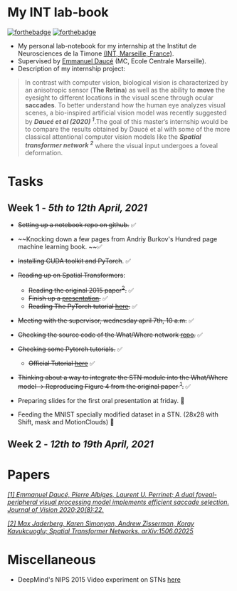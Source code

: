 # My INT lab-book
[![forthebadge](https://forthebadge.com/images/badges/made-with-crayons.svg)](https://forthebadge.com)
[![forthebadge](https://forthebadge.com/images/badges/made-with-markdown.svg)](https://forthebadge.com)

- My personal lab-notebook for my internship at the Institut de Neurosciences de la Timone [(INT, Marseille, France)](http://www.int.univ-amu.fr/).
- Supervised by [Emmanuel Daucé](http://emmanuel.dauce.free.fr/) (MC, Ecole Centrale Marseille).
- Description of my internship project:

> In contrast with computer vision, biological vision is characterized by an anisotropic sensor (**The Retina**) as well as the ability to **move** the eyesight to   different locations in the visual scene through ocular **saccades**. To better understand how the human eye analyzes visual scenes, a bio-inspired artificial  vision  model was recently suggested by ***Daucé et al (2020) <sup>1</sup>***.The goal of this master’s internship would be to compare the results obtained by Daucé et   al with some of the more classical attentional computer vision models like the ***Spatial transformer network <sup>2</sup>*** where the visual input undergoes a foveal   deformation.

# Tasks
## **Week 1** - *5th to 12th April, 2021*

- ~~Setting up a notebook repo on github.~~ ✅
- ~~Knocking down a few pages from Andriy Burkov's Hundred page machine learning book. ~~✅
- ~~Installing CUDA toolkit and PyTorch~~. ✅

- ~~Reading up on Spatial Transformers~~:
  - ~~Reading the original 2015 paper<sup>2</sup>.~~ ✅
  - ~~Finish up a [presentation](https://youtu.be/6NOQC_fl1hQ).~~ ✅
  - ~~Reading The PyTorch tutorial [here](https://pytorch.org/tutorials/intermediate/spatial_transformer_tutorial.html).~~ ✅

- ~~Meeting with the supervisor, wednesday april 7th, 10 a.m.~~ ✅
- ~~Checking the source code of the What/Where network [repo](https://github.com/laurentperrinet/WhereIsMyMNIST).~~ ✅
- ~~Checking some Pytorch tutorials.~~ ✅
  - ~~Official Tutorial [here](https://pytorch.org/tutorials/beginner/basics/intro.html)~~ ✅
- ~~Thinking about a way to integrate the STN module into the What/Where model &#8594; Reproducing Figure 4 from the original paper <sup>1</sup>.~~ ✅
- Preparing slides for the first oral presentation at friday. 🚩
- Feeding the MNIST specially modified dataset in a STN. (28x28 with Shift, mask and MotionClouds) 🚩

## **Week 2** - *12th to 19th April, 2021*



# Papers

[*[1] Emmanuel Daucé, Pierre Albiges, Laurent U. Perrinet; A dual foveal-peripheral visual processing model implements efficient saccade selection. Journal of Vision 2020;20(8):22.*](https://jov.arvojournals.org/article.aspx?articleid=2770680)

[*[2] Max Jaderberg, Karen Simonyan, Andrew Zisserman, Koray Kavukcuoglu; Spatial Transformer Networks. arXiv:1506.02025*](https://arxiv.org/abs/1506.02025)

# Miscellaneous

- DeepMind's NIPS 2015 Video experiment on STNs [here](https://drive.google.com/file/d/0B1nQa_sA3W2iN3RQLXVFRkNXN0k/view)
